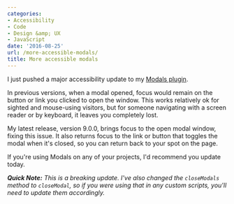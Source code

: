 ```yaml
---
categories:
- Accessibility
- Code
- Design &amp; UX
- JavaScript
date: '2016-08-25'
url: /more-accessible-modals/
title: More accessible modals
---
```


I just pushed a major accessibility update to my [Modals plugin](https://github.com/cferdinandi/modals).

In previous versions, when a modal opened, focus would remain on the button or link you clicked to open the window. This works relatively ok for sighted and mouse-using visitors, but for someone navigating with a screen reader or by keyboard, it leaves you completely lost.

My latest release, version 9.0.0, brings focus to the open modal window, fixing this issue. It also returns focus to the link or button that toggles the modal when it's closed, so you can return back to your spot on the page.

If you're using Modals on any of your projects, I'd recommend you update today.

***Quick Note:*** *This is a breaking update. I've also changed the `closeModals` method to `closeModal`, so if you were using that in any custom scripts, you'll need to update them accordingly.*